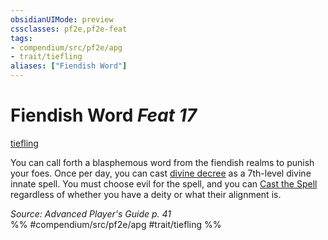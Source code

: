 ```yaml
---
obsidianUIMode: preview
cssclasses: pf2e,pf2e-feat
tags:
- compendium/src/pf2e/apg
- trait/tiefling
aliases: ["Fiendish Word"]
---
```

# Fiendish Word  *Feat 17*  
[tiefling](rules/traits/tiefling-b1.md "Tiefling Ancestry & Heritage Trait")  


You can call forth a blasphemous word from the fiendish realms to punish your foes. Once per day, you can cast [divine decree](compendium/spells/divine-decree.md) as a 7th-level divine innate spell. You must choose evil for the spell, and you can [Cast the Spell](rules/actions/cast-a-spell.md) regardless of whether you have a deity or what their alignment is.

*Source: Advanced Player's Guide p. 41*  
%% #compendium/src/pf2e/apg #trait/tiefling %%